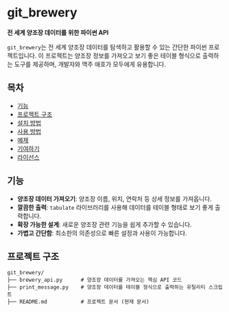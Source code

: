 # git_brewery

**전 세계 양조장 데이터를 위한 파이썬 API**

`git_brewery`는 전 세계 양조장 데이터를 탐색하고 활용할 수 있는 간단한 파이썬 프로젝트입니다. 이 프로젝트는 양조장 정보를 가져오고 보기 좋은 테이블 형식으로 출력하는 도구를 제공하며, 개발자와 맥주 애호가 모두에게 유용합니다.

## 목차
- [기능](#기능)
- [프로젝트 구조](#프로젝트-구조)
- [설치 방법](#설치-방법)
- [사용 방법](#사용-방법)
- [예제](#예제)
- [기여하기](#기여하기)
- [라이선스](#라이선스)

## 기능
- **양조장 데이터 가져오기**: 양조장 이름, 위치, 연락처 등 상세 정보를 가져옵니다.
- **깔끔한 출력**: `tabulate` 라이브러리를 사용해 데이터를 테이블 형태로 보기 좋게 출력합니다.
- **확장 가능한 설계**: 새로운 양조장 관련 기능을 쉽게 추가할 수 있습니다.
- **가볍고 간단함**: 최소한의 의존성으로 빠른 설정과 사용이 가능합니다.

## 프로젝트 구조
```plaintext
git_brewery/
├── brewery_api.py      # 양조장 데이터를 가져오는 핵심 API 코드
├── print_message.py    # 양조장 데이터를 테이블 형식으로 출력하는 유틸리티 스크립트
├── README.md           # 프로젝트 문서 (현재 문서)
